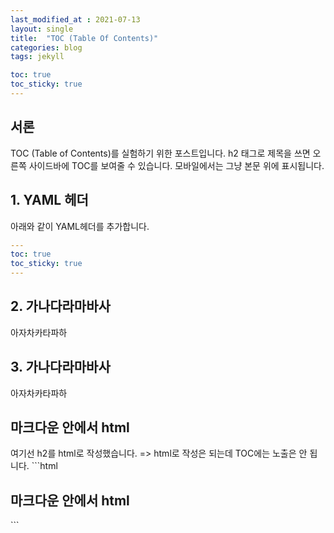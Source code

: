 ```yaml
---
last_modified_at : 2021-07-13
layout: single
title:  "TOC (Table Of Contents)"
categories: blog
tags: jekyll

toc: true
toc_sticky: true
---
```

## 서론
TOC (Table of Contents)를 실험하기 위한 포스트입니다. h2 태그로 제목을 쓰면 오른쪽 사이드바에 TOC를 보여줄 수 있습니다. 모바일에서는 그냥 본문 위에 표시됩니다.

## 1. YAML 헤더
아래와 같이 YAML헤더를 추가합니다.
```yaml
---  
toc: true  
toc_sticky: true  
---
```
## 2. 가나다라마바사
아자차카타파하

## 3. 가나다라마바사
아자차카타파하

<h2>마크다운 안에서 html</h2>
여기선 h2를 html로 작성했습니다.
=> html로 작성은 되는데 TOC에는 노출은 안 됩니다.
```html
<h2>마크다운 안에서 html</h2>
```
